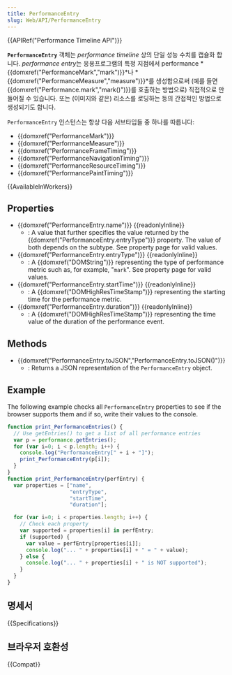 ```yaml
---
title: PerformanceEntry
slug: Web/API/PerformanceEntry
---
```

{{APIRef("Performance Timeline API")}}

**`PerformanceEntry`** 객체는 _performance timeline_ 상의 단일 성능 수치를 캡슐화 합니다. *performance entry*는 응용프로그램의 특정 지점에서 performance *{{domxref("PerformanceMark","mark")}}*나 *{{domxref("PerformanceMeasure","measure")}}*를 생성함으로써 (예를 들면 {{domxref("Performance.mark","mark()")}}를 호출하는 방법으로) 직접적으로 만들어질 수 있습니다. 또는 (이미지와 같은) 리소스를 로딩하는 등의 간접적인 방법으로 생성되기도 합니다.

`PerformanceEntry` 인스턴스는 항상 다음 서브타입들 중 하나를 따릅니다:

- {{domxref("PerformanceMark")}}
- {{domxref("PerformanceMeasure")}}
- {{domxref("PerformanceFrameTiming")}}
- {{domxref("PerformanceNavigationTiming")}}
- {{domxref("PerformanceResourceTiming")}}
- {{domxref("PerformancePaintTiming")}}

{{AvailableInWorkers}}

## Properties

- {{domxref("PerformanceEntry.name")}} {{readonlyInline}}
  - : A value that further specifies the value returned by the {{domxref("PerformanceEntry.entryType")}} property. The value of both depends on the subtype. See property page for valid values.
- {{domxref("PerformanceEntry.entryType")}} {{readonlyInline}}
  - : A {{domxref("DOMString")}} representing the type of performance metric such as, for example, "`mark`". See property page for valid values.
- {{domxref("PerformanceEntry.startTime")}} {{readonlyInline}}
  - : A {{domxref("DOMHighResTimeStamp")}} representing the starting time for the performance metric.
- {{domxref("PerformanceEntry.duration")}} {{readonlyInline}}
  - : A {{domxref("DOMHighResTimeStamp")}} representing the time value of the duration of the performance event.

## Methods

- {{domxref("PerformanceEntry.toJSON","PerformanceEntry.toJSON()")}}
  - : Returns a JSON representation of the `PerformanceEntry` object.

## Example

The following example checks all `PerformanceEntry` properties to see if the browser supports them and if so, write their values to the console.

```js
function print_PerformanceEntries() {
  // Use getEntries() to get a list of all performance entries
  var p = performance.getEntries();
  for (var i=0; i < p.length; i++) {
    console.log("PerformanceEntry[" + i + "]");
    print_PerformanceEntry(p[i]);
  }
}
function print_PerformanceEntry(perfEntry) {
  var properties = ["name",
                    "entryType",
                    "startTime",
                    "duration"];

  for (var i=0; i < properties.length; i++) {
    // Check each property
    var supported = properties[i] in perfEntry;
    if (supported) {
      var value = perfEntry[properties[i]];
      console.log("... " + properties[i] + " = " + value);
    } else {
      console.log("... " + properties[i] + " is NOT supported");
    }
  }
}
```

## 명세서

{{Specifications}}

## 브라우저 호환성

{{Compat}}
